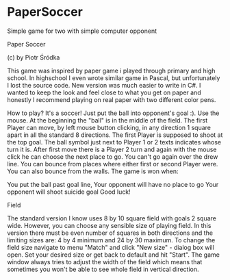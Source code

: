 # PaperSoccer
Simple game for two with simple computer opponent

Paper Soccer 

(c) by Piotr Śródka

This game was inspired by paper game i played through primary and high school. 
In highschool I even wrote similar game in Pascal, but unfortunately I lost the source code. 
New version was much easier to write in C#. 
I wanted to keep the look and feel close to what you get on paper and honestly 
I recommend playing on real paper with two different color pens. 

How to play?
It's a soccer! Just put the ball into opponent's goal :). Use the mouse. At the beginning the "ball" is in the middle of the field. 
The first Player can move, by left mouse button clicking, in any direction 1 square apart in all the standard 8 directions. 
The first Player is supposed to shoot at the top goal. The ball symbol just next to Player 1 or 2 texts indicates whose turn it is. 
After first move there is a Player 2 turn and again with the mouse click he can choose the next place to go. 
You can't go again over the drew line. You can bounce from places where either first or second Player were. 
You can also bounce from the walls. The game is won when: 

You put the ball past goal line, 
Your opponent will have no place to go 
Your opponent will shoot suicide goal 
Good luck! 

Field

The standard version I know uses 8 by 10 square field with goals 2 square wide. 
However, you can choose any sensible size of playing field. 
In this version there must be even number of squares in both directions and the limiting sizes are: 4 by 4 minimum and 24 by 30 maximum. 
To change the field size navigate to menu "Match" and click "New size" - dialog box will open. 
Set your desired size or get back to default and hit "Start". 
The game window always tries to adjust the width of the field which means that sometimes 
you won't be able to see whole field in vertical direction. 


